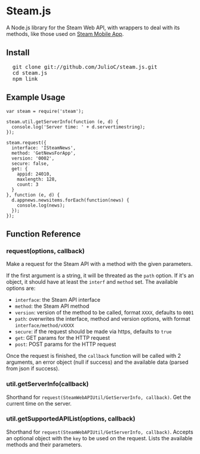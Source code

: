 # Steam.js

A Node.js library for the Steam Web API, with wrappers to deal with its methods, like those used on [Steam Mobile App](http://store.steampowered.com/mobile).

## Install

<pre>
  git clone git://github.com/JulioC/steam.js.git 
  cd steam.js
  npm link
</pre>

## Example Usage

```
var steam = require('steam');

steam.util.getServerInfo(function (e, d) {
  console.log('Server time: ' + d.servertimestring);
});

steam.request({
  interface: 'ISteamNews',
  method: 'GetNewsForApp',
  version: '0002',
  secure: false,
  get: {
    appid: 24010,
    maxlength: 128,
    count: 3
  }
}, function (e, d) {
  d.appnews.newsitems.forEach(function(news) {
    console.log(news);
  });
});

```

## Function Reference

### request(options, callback)

Make a request for the Steam API with a method with the given parameters.

If the first argument is a string, it will be threated as the `path` option. If it's an object, it should have at least the `interf` and `method` set. The available options are:

* `interface`: the Steam API interface
* `method`: the Steam API method 
* `version`: version of the method to be called, format `XXXX`, defaults to `0001`
* `path`: overwrites the interface, method and version options, with format `interface/method/vXXXX`
* `secure`: if the request should be made via https, defaults to `true`
* `get`: GET params for the HTTP request
* `post`: POST params for the HTTP request

Once the request is finished, the `callback` function will be called with 2 arguments, an error object (null if success) and the available data (parsed from json if success).

### util.getServerInfo(callback)

Shorthand for `request(SteamWebAPIUtil/GetServerInfo, callback)`. Get the current time on the server.

### util.getSupportedAPIList(options, callback)

Shorthand for `request(SteamWebAPIUtil/GetServerInfo, callback)`. Accepts an optional object with the `key` to be used on the request. Lists the available methods and their parameters.